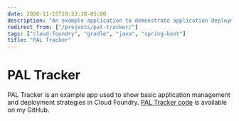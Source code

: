 ```yaml
---
date: 2020-11-15T19:53:18-05:00
description: "An example application to demonstrate application deployment and management strategies in Java, Spring Boot, and Cloud Foundry"
redirect_from: ["/projects/pal-tracker/"]
tags: ["cloud-foundry", "gradle", "java", "spring-boot"]
title: "PAL Tracker"
---
```


# PAL Tracker

PAL Tracker is an example app used to show basic application management and deployment strategies in Cloud Foundry. [PAL Tracker code](https://github.com/jamestharpe/pal-tracker) is available on my GitHub.
